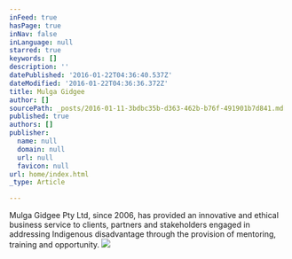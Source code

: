 ```yaml
---
inFeed: true
hasPage: true
inNav: false
inLanguage: null
starred: true
keywords: []
description: ''
datePublished: '2016-01-22T04:36:40.537Z'
dateModified: '2016-01-22T04:36:36.372Z'
title: Mulga Gidgee
author: []
sourcePath: _posts/2016-01-11-3bdbc35b-d363-462b-b76f-491901b7d841.md
published: true
authors: []
publisher:
  name: null
  domain: null
  url: null
  favicon: null
url: home/index.html
_type: Article

---
```

Mulga Gidgee Pty 
Ltd, since 2006, has provided an innovative and ethical business service to clients, 
partners and stakeholders engaged in addressing Indigenous disadvantage 
through the provision of mentoring, training and opportunity.
![](https://s3-us-west-2.amazonaws.com/the-grid-img/p/4e753f0e0ba4916bf3fa8791c20045a4e48394b2.jpg)
